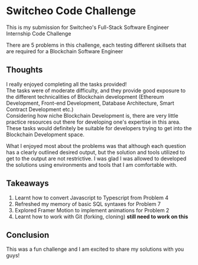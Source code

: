# Switcheo Code Challenge #

This is my submission for Switcheo's Full-Stack Software Engineer Internship Code Challenge

There are 5 problems in this challenge, each testing different skillsets that are required for a Blockchain Software Engineer

## Thoughts ##

I really enjoyed completing all the tasks provided! <br />
The tasks were of moderate difficulty, and they provide good exposure to the different technicalities of Blockchain development (Ethereum Development, Front-end Development, Database Architecture, Smart Contract Development etc.) <br />
Considering how niche Blockchain Development is, there are very little practice resources out there for developing one's expertise in this area. <br />
These tasks would definitely be suitable for developers trying to get into the Blockchain Development space. <br />

What I enjoyed most about the problems was that although each question has a clearly outlined desired output, but the solution and tools utilized to get to the output are not restrictive. I was glad I was allowed to developed the solutions using environments and tools that I am comfortable with. <br />

## Takeaways ##

1. Learnt how to convert Javascript to Typescript from Problem 4
2. Refreshed my memory of basic SQL syntaxes for Problem 7
3. Explored Framer Motion to implement animations for Problem 2
4. Learnt how to work with Git (forking, cloning) **still need to work on this**

## Conclusion ##

This was a fun challenge and I am excited to share my solutions with you guys!
